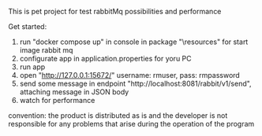 This is pet project for test rabbitMq possibilities and performance

Get started:

1. run "docker compose up" in console in package "\resources" for start image rabbit mq
2. configurate app in application.properties for yoru PC
3. run app
4. open "http://127.0.0.1:15672/" username: rmuser, pass: rmpassword
5. send some message in endpoint "http://localhost:8081/rabbit/v1/send", attaching message in JSON body
6. watch for performance

convention: the product is distributed as is and the developer is not responsible for any problems
that arise during the operation of the program